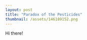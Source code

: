 ```yaml
---
layout: post
title: "Paradox of the Pesticides"
thumbnail: /assets/146189152.png
---
```


Hi there!
